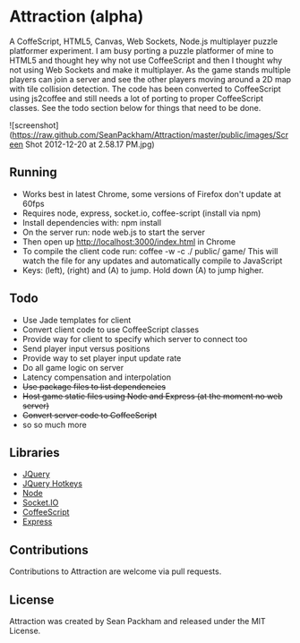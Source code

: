 Attraction (alpha)
=====

A CoffeScript, HTML5, Canvas, Web Sockets, Node.js multiplayer puzzle platformer experiment. I am busy porting a puzzle platformer of mine to HTML5 and thought hey why not use CoffeeScript and then I thought why not using Web Sockets and make it multiplayer. As the game stands multiple players can join a server and see the other players moving around a 2D map with tile collision detection. The code has been converted to CoffeeScript using js2coffee and still needs a lot of porting to proper CoffeeScript classes. See the todo section below for things that need to be done.

![screenshot](https://raw.github.com/SeanPackham/Attraction/master/public/images/Screen Shot 2012-12-20 at 2.58.17 PM.jpg)

Running
-----

- Works best in latest Chrome, some versions of Firefox don't update at 60fps
- Requires node, express, socket.io, coffee-script (install via npm)
- Install dependencies with: npm install
- On the server run: node web.js to start the server
- Then open up [http://localhost:3000/index.html](http://localhost:3000/index.html) in Chrome
- To compile the client code run: coffee -w -c ./ public/ game/ This will watch the file for any updates and automatically compile to JavaScript
- Keys: (left), (right) and (A) to jump. Hold down (A) to jump higher. 

Todo
-----

- Use Jade templates for client
- Convert client code to use CoffeeScript classes
- Provide way for client to specify which server to connect too
- Send player input versus positions
- Provide way to set player input update rate
- Do all game logic on server
- Latency compensation and interpolation
- ~~Use package files to list dependencies~~
- ~~Host game static files using Node and Express (at the moment no web server)~~
- ~~Convert server code to CoffeeScript~~
- so so much more

Libraries
-----

- [JQuery](https://github.com/jquery/jquery)
- [JQuery Hotkeys](https://github.com/tzuryby/jquery.hotkeys)
- [Node](https://github.com/joyent/node)
- [Socket.IO](https://github.com/LearnBoost/socket.io)
- [CoffeeScript](https://github.com/jashkenas/coffee-script)
- [Express](https://github.com/visionmedia/express)

Contributions
-----

Contributions to Attraction are welcome via pull requests.

License
-----

Attraction was created by Sean Packham and released under the MIT License.
